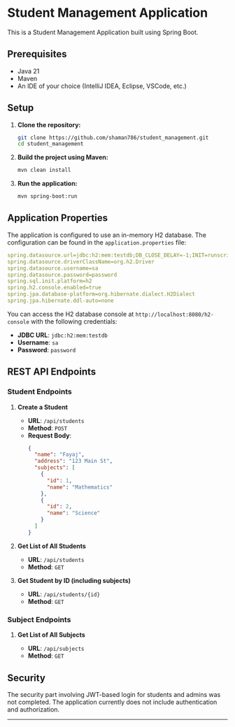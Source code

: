 # Student Management Application

This is a Student Management Application built using Spring Boot.

## Prerequisites

- Java 21
- Maven
- An IDE of your choice (IntelliJ IDEA, Eclipse, VSCode, etc.)

## Setup

1. **Clone the repository:**

   ```sh
   git clone https://github.com/shaman786/student_management.git
   cd student_management
   ```

2. **Build the project using Maven:**

   ```sh
   mvn clean install
   ```

3. **Run the application:**

   ```sh
   mvn spring-boot:run
   ```

## Application Properties

The application is configured to use an in-memory H2 database. The configuration can be found in the `application.properties` file:

```yaml
spring.datasource.url=jdbc:h2:mem:testdb;DB_CLOSE_DELAY=-1;INIT=runscript from 'classpath:schema.sql'
spring.datasource.driverClassName=org.h2.Driver
spring.datasource.username=sa
spring.datasource.password=password
spring.sql.init.platform=h2
spring.h2.console.enabled=true
spring.jpa.database-platform=org.hibernate.dialect.H2Dialect
spring.jpa.hibernate.ddl-auto=none
```

You can access the H2 database console at `http://localhost:8080/h2-console` with the following credentials:

- **JDBC URL**: `jdbc:h2:mem:testdb`
- **Username**: `sa`
- **Password**: `password`

## REST API Endpoints

### Student Endpoints

1. **Create a Student**

   - **URL**: `/api/students`
   - **Method**: `POST`
   - **Request Body**:
     ```json
     {
       "name": "Fayaj",
       "address": "123 Main St",
       "subjects": [
         {
           "id": 1,
           "name": "Mathematics"
         },
         {
           "id": 2,
           "name": "Science"
         }
       ]
     }
     ```

2. **Get List of All Students**

   - **URL**: `/api/students`
   - **Method**: `GET`

3. **Get Student by ID (including subjects)**

   - **URL**: `/api/students/{id}`
   - **Method**: `GET`

### Subject Endpoints

1. **Get List of All Subjects**

   - **URL**: `/api/subjects`
   - **Method**: `GET`

## Security

The security part involving JWT-based login for students and admins was not completed. The application currently does not include authentication and authorization.

---
